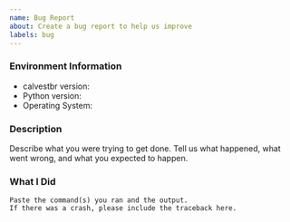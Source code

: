 ```yaml
---
name: Bug Report
about: Create a bug report to help us improve
labels: bug
---
```


<!-- Please search existing issues to avoid creating duplicates. -->

### Environment Information

-   calvestbr version:
-   Python version:
-   Operating System:

### Description

Describe what you were trying to get done.
Tell us what happened, what went wrong, and what you expected to happen.

### What I Did

```
Paste the command(s) you ran and the output.
If there was a crash, please include the traceback here.
```
